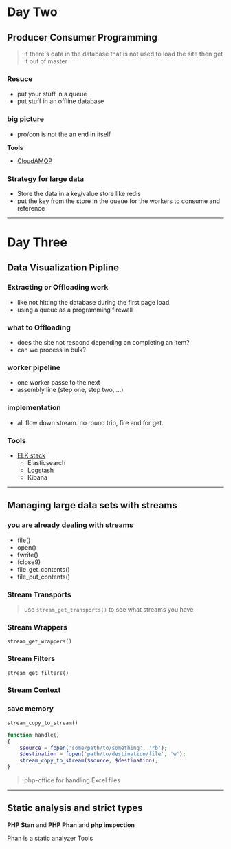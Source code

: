 # Day Two
## Producer Consumer Programming

> if there's data in the database that is not used to load the site then get it out of master

### Resuce
- put your stuff in a queue
- put stuff in an offline database

### big picture
- pro/con is not the an end in itself

**Tools**
- [CloudAMQP](https://www.cloudamqp.com/)

### Strategy for large data
- Store the data in a key/value store like redis
- put the key from the store in the queue for the workers to consume and reference

---------------------------------

# Day Three
## Data Visualization Pipline

### Extracting or Offloading work
- like not hitting the database during the first page load
- using a queue as a programming firewall

### what to Offloading
- does the site not respond depending on completing an item?
- can we process in bulk?

### worker pipeline
- one worker passe to the next
- assembly line (step one, step two, ...)

### implementation
- all flow down stream. no round trip, fire and for get.

### Tools
- [ELK stack](https://www.elastic.co/elk-stack)
    - Elasticsearch
    - Logstash
    - Kibana

-------------------

## Managing large data sets with streams

### you are already dealing with streams
- file()
- open()
- fwrite()
- fclose9)
- file_get_contents()
- file_put_contents()

### Stream Transports
> use `stream_get_transports()` to see what streams you have

### Stream Wrappers
`stream_get_wrappers()`

### Stream Filters
`stream_get_filters()`

### Stream Context


### save memory
`stream_copy_to_stream()`

```php
function handle()
{
    $source = fopen('some/path/to/something', 'rb');
    $destination = fopen('path/to/destination/file', 'w');
    stream_copy_to_stream($source, $destination);
}
```

> php-office for handling Excel files

---------------------

## Static analysis and strict types
**PHP Stan** and **PHP Phan** and **php inspection**

Phan is a static analyzer Tools
